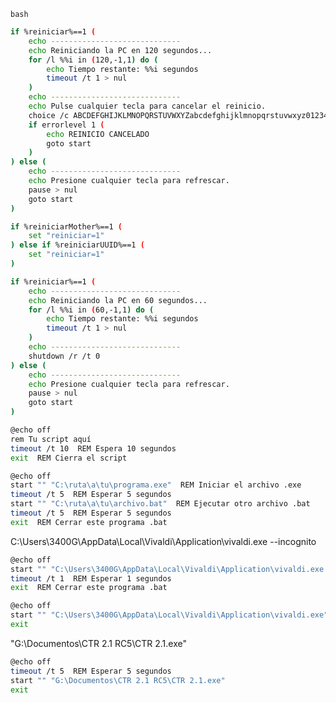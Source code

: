 ```bash```



```bash
if %reiniciar%==1 (
    echo -----------------------------
    echo Reiniciando la PC en 120 segundos...
    for /l %%i in (120,-1,1) do (
        echo Tiempo restante: %%i segundos
        timeout /t 1 > nul
    )
    echo -----------------------------
    echo Pulse cualquier tecla para cancelar el reinicio.
    choice /c ABCDEFGHIJKLMNOPQRSTUVWXYZabcdefghijklmnopqrstuvwxyz0123456789 /n /t 120 /d A
    if errorlevel 1 (
        echo REINICIO CANCELADO
        goto start
    )
) else (
    echo -----------------------------
    echo Presione cualquier tecla para refrescar.
    pause > nul
    goto start
)
```
```bash
if %reiniciarMother%==1 (
    set "reiniciar=1"
) else if %reiniciarUUID%==1 (
    set "reiniciar=1"
)

if %reiniciar%==1 (
    echo -----------------------------
    echo Reiniciando la PC en 60 segundos...
    for /l %%i in (60,-1,1) do (
        echo Tiempo restante: %%i segundos
        timeout /t 1 > nul
    )
    echo -----------------------------
    shutdown /r /t 0
) else (
    echo -----------------------------
    echo Presione cualquier tecla para refrescar.
    pause > nul
    goto start
)
```

```bash
@echo off
rem Tu script aquí
timeout /t 10  REM Espera 10 segundos
exit  REM Cierra el script
```



```bash
@echo off
start "" "C:\ruta\a\tu\programa.exe"  REM Iniciar el archivo .exe
timeout /t 5  REM Esperar 5 segundos
start "" "C:\ruta\a\tu\archivo.bat"  REM Ejecutar otro archivo .bat
timeout /t 5  REM Esperar 5 segundos
exit  REM Cerrar este programa .bat
```

C:\Users\3400G\AppData\Local\Vivaldi\Application\vivaldi.exe --incognito
```bash
@echo off
start "" "C:\Users\3400G\AppData\Local\Vivaldi\Application\vivaldi.exe --incognito"  REM Iniciar el archivo .exe
timeout /t 1  REM Esperar 1 segundos
exit  REM Cerrar este programa .bat
```
```bash
@echo off
start "" "C:\Users\3400G\AppData\Local\Vivaldi\Application\vivaldi.exe" --incognito
exit
```

"G:\Documentos\CTR 2.1 RC5\CTR 2.1.exe"
```bash
@echo off
timeout /t 5  REM Esperar 5 segundos
start "" "G:\Documentos\CTR 2.1 RC5\CTR 2.1.exe"
exit
```



